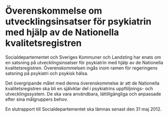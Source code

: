 # Överenskommelse om utvecklingsinsatser för psykiatrin med hjälp av de Nationella kvalitetsregistren

Socialdepartementet och Sveriges Kommuner och Landsting har enats om en satsning på utvecklingsinsatser för psykiatrin med hjälp av de Nationella kvalitetsregistren.
Överenskommelsen ingås inom ramen för regeringens satsning på psykiatri och psykisk hälsa.

Det övergripande målet med denna överenskommelse är att de Nationella kvalitetsregistren ska bli en självklar del i psykiatrins uppföljnings- och utvecklingssystem. De ska vara användbara, lättillgängliga och anpassade efter sina målgruppers behov.

En slutrapport till Socialdepartementet ska lämnas senast den 31 maj 2012.

